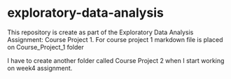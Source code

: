 # exploratory-data-analysis
This repository is create as part of the Exploratory Data Analysis Assignment: Course Project 1. 
For course project 1 markdown file is placed on Course_Project_1 folder

I have to create another folder called Course Project 2 when I start working on week4 assignment.
